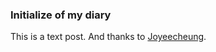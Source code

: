 ### Initialize of my diary

This is a text post. And thanks to [Joyeecheung](https://github.com/joyeecheung).
